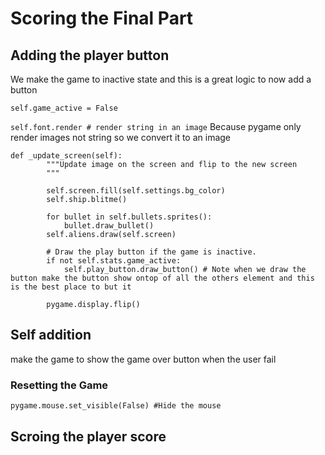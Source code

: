 # Scoring the Final Part

## Adding the player button
We make the game to inactive state and this is a great logic to now add a button 

``` self.game_active = False ```

```self.font.render # render string in an image```
Because pygame only render images not string so we convert it to an image

``` 
def _update_screen(self):
        """Update image on the screen and flip to the new screen
        """
        
        self.screen.fill(self.settings.bg_color)
        self.ship.blitme()

        for bullet in self.bullets.sprites():
            bullet.draw_bullet()
        self.aliens.draw(self.screen)

        # Draw the play button if the game is inactive.
        if not self.stats.game_active:
            self.play_button.draw_button() # Note when we draw the button make the button show ontop of all the others element and this is the best place to but it

        pygame.display.flip() 
```

## Self addition 
make the game to show the game over button when the user fail

### Resetting the Game

```pygame.mouse.set_visible(False) #Hide the mouse```


## Scroing the player score

